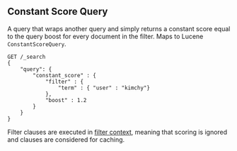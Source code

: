 ## Constant Score Query

A query that wraps another query and simply returns a constant score equal to the query boost for every document in the filter. Maps to Lucene `ConstantScoreQuery`.
    
    
    GET /_search
    {
        "query": {
            "constant_score" : {
                "filter" : {
                    "term" : { "user" : "kimchy"}
                },
                "boost" : 1.2
            }
        }
    }

Filter clauses are executed in [filter context](query-filter-context.html "Query and filter context"), meaning that scoring is ignored and clauses are considered for caching.
